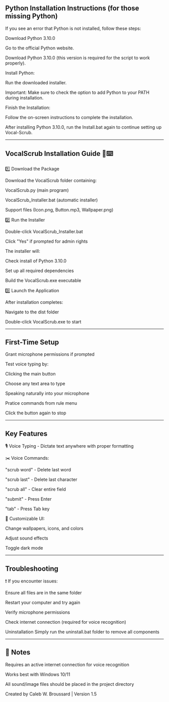 Python Installation Instructions (for those missing Python)
-------------------------------------------------------------------------------------------------------------------------------------------------------------------------------------------------------------------------------------------------------------
If you see an error that Python is not installed, follow these steps:

Download Python 3.10.0

Go to the official Python website.

Download Python 3.10.0 (this version is required for the script to work properly).

Install Python:

Run the downloaded installer.

Important: Make sure to check the option to add Python to your PATH during installation.

Finish the Installation:

Follow the on-screen instructions to complete the installation.

After installing Python 3.10.0, run the Install.bat again to continue setting up Vocal-Scrub.
_____________________________________________________________________________________________________________________________________________________________________________________________________________________________________________________________
VocalScrub Installation Guide 🎤⌨️
-------------------------------------------------------------------------------------------------------------------------------------------------------------------------------------------------------------------------------------------------------------

1️⃣ Download the Package

Download the VocalScrub folder containing:

VocalScrub.py (main program)

VocalScrub_Installer.bat (automatic installer)

Support files (Icon.png, Button.mp3, Wallpaper.png)

2️⃣ Run the Installer

Double-click VocalScrub_Installer.bat

Click "Yes" if prompted for admin rights

The installer will:

Check install of Python 3.10.0 

Set up all required dependencies

Build the VocalScrub.exe executable

3️⃣ Launch the Application

After installation completes:

Navigate to the dist folder

Double-click VocalScrub.exe to start
_____________________________________________________________________________________________________________________________________________________________________________________________________________________________________________________________
First-Time Setup
-------------------------------------------------------------------------------------------------------------------------------------------------------------------------------------------------------------------------------------------------------------
Grant microphone permissions if prompted

Test voice typing by:

Clicking the main button

Choose any text area to type

Speaking naturally into your microphone

Pratice commands from rule menu

Click the button again to stop
_____________________________________________________________________________________________________________________________________________________________________________________________________________________________________________________________
Key Features
-------------------------------------------------------------------------------------------------------------------------------------------------------------------------------------------------------------------------------------------------------------
🎙️ Voice Typing - Dictate text anywhere with proper formatting

✂️ Voice Commands:

"scrub word" - Delete last word

"scrub last" - Delete last character

"scrub all" - Clear entire field

"submit" - Press Enter

"tab" - Press Tab key

🎨 Customizable UI:

Change wallpapers, icons, and colors

Adjust sound effects

Toggle dark mode
_____________________________________________________________________________________________________________________________________________________________________________________________________________________________________________________________
Troubleshooting
-------------------------------------------------------------------------------------------------------------------------------------------------------------------------------------------------------------------------------------------------------------
❗ If you encounter issues:

Ensure all files are in the same folder

Restart your computer and try again

Verify microphone permissions

Check internet connection (required for voice recognition)

Uninstallation
Simply run the uninstall.bat folder to remove all components
_____________________________________________________________________________________________________________________________________________________________________________________________________________________________________________________________
📝 Notes 
-------------------------------------------------------------------------------------------------------------------------------------------------------------------------------------------------------------------------------------------------------------
Requires an active internet connection for voice recognition

Works best with Windows 10/11

All sound/image files should be placed in the project directory

Created by Caleb W. Broussard | Version 1.5
